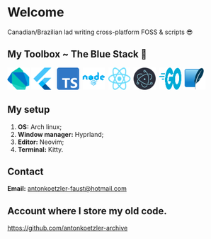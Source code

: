 # Welcome

Canadian/Brazilian lad writing cross-platform FOSS & scripts 😎

## My Toolbox ~ The Blue Stack 🌊

<img src='img/dart.svg' alt='dart' width=50 height=50 />&nbsp;<img src='img/flutter.svg' alt='flutter' width=50 height=50 />&nbsp;&nbsp;<img src='img/typescript.svg' alt='typescript' width=50 height=50 />&nbsp;&nbsp;<img src='img/node.png' alt='node' width=50 height=50 />&nbsp;&nbsp;<img src='img/react.svg' alt='react' width=50 height=50 />&nbsp;&nbsp;<img src='img/electron.svg' alt='electron' width=50 height=50 />&nbsp;&nbsp;<img src='img/go.svg' alt='go' width=50 height=50 />&nbsp;<img src='img/sqlite.svg' svg='sqlite' width=50 height=50 />

## My setup
1. **OS:** Arch linux;
2. **Window manager:** Hyprland;
3. **Editor:** Neovim;
4. **Terminal:** Kitty.

## Contact

**Email:** <antonkoetzler-faust@hotmail.com>

## Account where I store my old code.
https://github.com/antonkoetzler-archive

